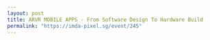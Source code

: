 ```yaml
---
layout: post
title: ARVR MOBILE APPS - From Software Design To Hardware Build
permalink: "https://imda-pixel.sg/event/245"
---
```

